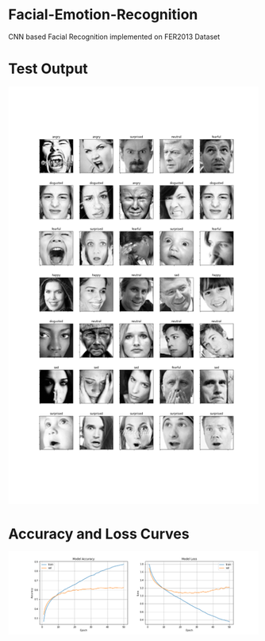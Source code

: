 # Facial-Emotion-Recognition
CNN based Facial Recognition implemented on FER2013 Dataset

# Test Output

![alt text](https://github.com/atharvagondkar/Facial-Emotion-Recognition/blob/main/test.png)


# Accuracy and Loss Curves

![alt text](https://github.com/atharvagondkar/Facial-Emotion-Recognition/blob/main/graph.png)
